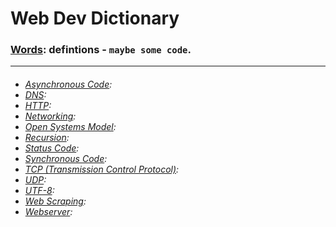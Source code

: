 # <strong> Web Dev Dictionary 

### [Words](https://www.dictionary.com/browse/word): defintions - `maybe some code`.

---
<h6>

* [Asynchronous Code]():
* [DNS]():
* [HTTP]():
* [Networking]():
* [Open Systems Model]():
* [Recursion]():
* [Status Code]():
* [Synchronous Code]():
* [TCP (Transmission Control Protocol)]():
* [UDP]():
* [UTF-8]():
* [Web Scraping]():
* [Webserver]():



</h6>